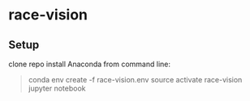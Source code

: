 # race-vision
## Setup
clone repo
install Anaconda
from command line:
> conda env create -f race-vision.env
> source activate race-vision
> jupyter notebook 
